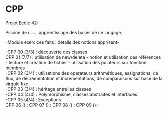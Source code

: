 # CPP

Projet Ecole 42:

Piscine de c++, apprentissage des bases de ce langage.

-Module exercices faits : détails des notions apprisent-

-CPP 00 (3/3) : découverte des classes                                                                                                                  
CPP 01 (7/7) : utilisation de new/delete - notion et utilisation des réfèrences - lecture et creation de fichier - utilisation des pointeurs sur fonction membres                                                                                                                                               
-CPP 02 (3/4) : utilisations des operateurs arithmétiques, assignations, de flux, de décrémentation et incrémentations, de comparaisons sur base de la virgule fixe                                                                                                                                         
-CPP 03 (3/4) : héritage entre les classes                                                                                                              
-CPP 04 (4/4) : Polymorphisme, classes abstraites et interfaces                                                                                        
-CPP 05 (4/4) : Exceptions                                                                                                                              
CPP 06 () : 
CPP 07 () :
CPP 08 () :
CPP 09 () :
